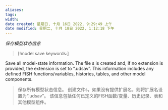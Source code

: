 ```yaml
---
aliases: 
tags: 
width:
date created: 星期日, 十月 16日 2022, 9:29:49 上午
date modified: 星期二, 十月 18日 2022, 1:12:18 下午
---
```

*保存模型状态信息*
>[!model save keywords:]


Save all model-state information. The file s is created and, if no extension is provided, the extension is set to “.udsav”. This information includes any defined FISH functions/variables, histories, tables, and other model components.
>保存所有模型状态信息。
创建文件s，如果没有提供扩展名，则将扩展名设置为“.udsav”。
该信息包括任何已定义的FISH函数/变量、历史记录、表和其他模型组件。